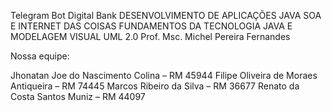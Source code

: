 
Telegram Bot Digital Bank 
DESENVOLVIMENTO DE APLICAÇÕES JAVA SOA E INTERNET DAS COISAS FUNDAMENTOS DA TECNOLOGIA JAVA E MODELAGEM VISUAL UML 2.0 
Prof. Msc. Michel Pereira Fernandes



Nossa equipe:

Jhonatan Joe do Nascimento Colina – RM 45944
Filipe Oliveira de Moraes Antiqueira – RM 74445
Marcos Ribeiro da Silva – RM 36677
Renato da Costa Santos Muniz – RM 44097
